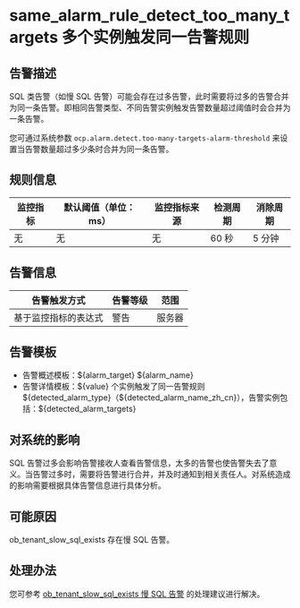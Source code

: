 # same_alarm_rule_detect_too_many_targets 多个实例触发同一告警规则

## 告警描述

SQL 类告警（如慢 SQL 告警）可能会存在过多告警，此时需要将过多的告警合并为同一条告警。即相同告警类型、不同告警实例触发告警数量超过阈值时会合并为一条告警。

您可通过系统参数 `ocp.alarm.detect.too-many-targets-alarm-threshold` 来设置当告警数量超过多少条时合并为同一条告警。

## 规则信息

| **监控指标** | **默认阈值（单位：ms）** | **监控指标来源** | **检测周期** | **消除周期** |
| --- | --- | --- | --- | --- |
| 无 | 无 | 无 | 60 秒 | 5 分钟 |

## 告警信息

| **告警触发方式** | **告警等级** | **范围** |
| --- | --- | --- |
| 基于监控指标的表达式 | 警告 | 服务器 |

## 告警模板

* 告警概述模板：\${alarm_target} ${alarm_name}
* 告警详情模板：\${value} 个实例触发了同一告警规则 \${detected_alarm_type}（\${detected_alarm_name_zh_cn}），告警实例包括：${detected_alarm_targets}

## 对系统的影响

SQL 告警过多会影响告警接收人查看告警信息，太多的告警也使告警失去了意义。当告警过多时，需要将告警进行合并，并及时通知到相关责任人。对系统造成的影响需要根据具体告警信息进行具体分析。

## 可能原因

ob_tenant_slow_sql_exists 存在慢 SQL 告警。

## 处理办法

您可参考 [ob_tenant_slow_sql_exists 慢 SQL 告警](../200.ob-alert/5300.ob_tenant_slow_sql_exists-ob-tenant-slow-sql-exists.md) 的处理建议进行解决。
